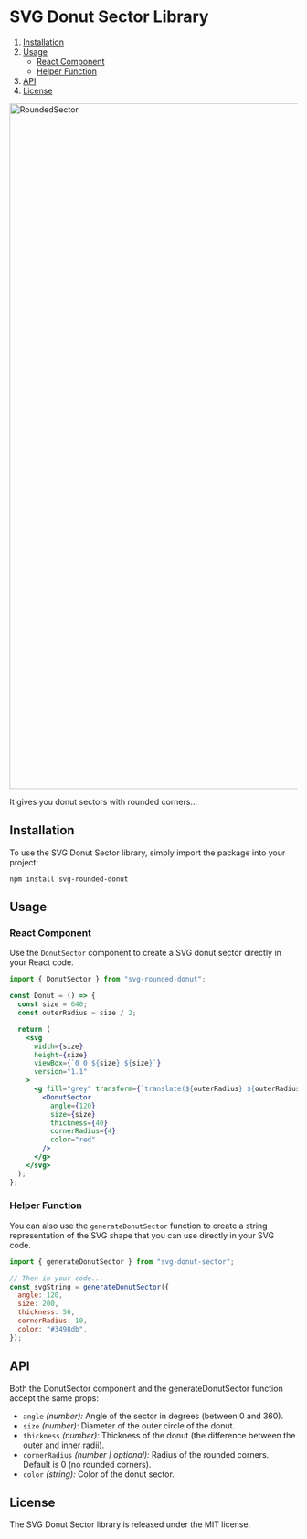 # SVG Donut Sector Library

1. [Installation](#installation)
2. [Usage](#usage)
   - [React Component](#react-component)
   - [Helper Function](#helper-function)
3. [API](#api)
4. [License](#license)

<img width="1200" alt="RoundedSector" src="https://github.com/benjaminleonard/svg-rounded-donut/assets/4020798/83c8886c-ea6c-4db0-8497-ac7a36305b65">

It gives you donut sectors with rounded corners...

## Installation

To use the SVG Donut Sector library, simply import the package into your project:

```
npm install svg-rounded-donut
```

## Usage

### React Component

Use the `DonutSector` component to create a SVG donut sector directly in your React code.

```jsx
import { DonutSector } from "svg-rounded-donut";

const Donut = () => {
  const size = 640;
  const outerRadius = size / 2;

  return (
    <svg
      width={size}
      height={size}
      viewBox={`0 0 ${size} ${size}`}
      version="1.1"
    >
      <g fill="grey" transform={`translate(${outerRadius} ${outerRadius})`}>
        <DonutSector
          angle={120}
          size={size}
          thickness={40}
          cornerRadius={4}
          color="red"
        />
      </g>
    </svg>
  );
};
```

### Helper Function

You can also use the `generateDonutSector` function to create a string representation of the SVG shape that you can use directly in your SVG code.

```js
import { generateDonutSector } from "svg-donut-sector";

// Then in your code...
const svgString = generateDonutSector({
  angle: 120,
  size: 200,
  thickness: 50,
  cornerRadius: 10,
  color: "#3498db",
});
```

## API

Both the DonutSector component and the generateDonutSector function accept the same props:

- `angle` _(number):_ Angle of the sector in degrees (between 0 and 360).
- `size` _(number):_ Diameter of the outer circle of the donut.
- `thickness` _(number):_ Thickness of the donut (the difference between the outer and inner radii).
- `cornerRadius` _(number | optional):_ Radius of the rounded corners. Default is 0 (no rounded corners).
- `color` _(string):_ Color of the donut sector.

## License

The SVG Donut Sector library is released under the MIT license.
